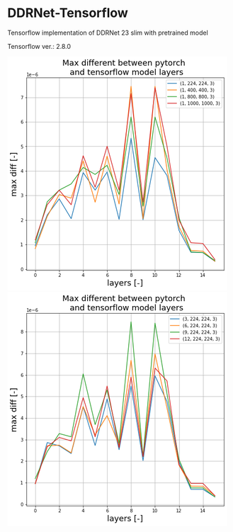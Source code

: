 # DDRNet-Tensorflow

Tensorflow implementation of DDRNet 23 slim with pretrained model

Tensorflow ver.: 2.8.0

![Alt text](graph1.png "Optional ti2")
![Alt text](graph2.png "Optional title")